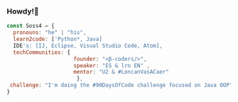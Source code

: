 ### Howdy!🎯
```javascript
const Soss4 = {
  pronouns: "he" | "his",
  learn2code: ['Python*, Java]
  IDE's: [IJ, Eclipse, Visual Studio Code, Atom],
  techCommunities: {
                     founder: "<β-coders/>",
                     speaker: "ES & lrn EN" ,
                     mentor: "U2 & #LoncanVasACaer"
                      },
 challenge: "I'm doing the #90DaysOfCode challenge focused on Java OOP"
}
```

<!--
**Sossinni/Sossinni** is a ✨ _special_ ✨ repository because its `README.md` (this file) appears on your GitHub profile.
